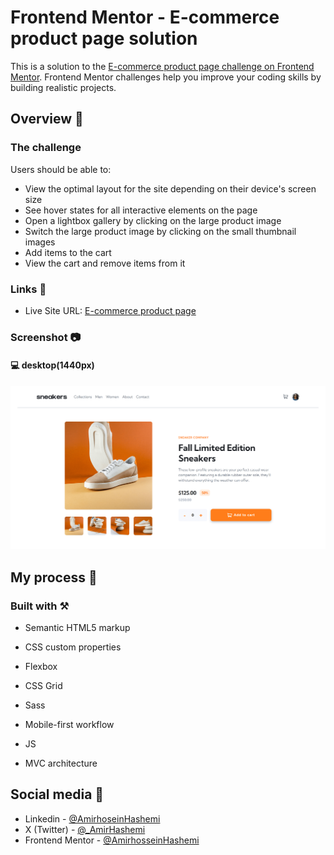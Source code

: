 # Frontend Mentor - E-commerce product page solution

This is a solution to the [E-commerce product page challenge on Frontend Mentor](https://www.frontendmentor.io/challenges/ecommerce-product-page-UPsZ9MJp6). Frontend Mentor challenges help you improve your coding skills by building realistic projects.

## Overview 🧾

### The challenge

Users should be able to:

- View the optimal layout for the site depending on their device's screen size
- See hover states for all interactive elements on the page
- Open a lightbox gallery by clicking on the large product image
- Switch the large product image by clicking on the small thumbnail images
- Add items to the cart
- View the cart and remove items from it

### Links 🔗

- Live Site URL: [E-commerce product page](https://fem-ecommerceproduct.vercel.app/)

### Screenshot 📷

#### 💻 desktop(1440px)

![](./images/screenshot.png)

## My process 🚀

### Built with ⚒

- Semantic HTML5 markup
- CSS custom properties
- Flexbox
- CSS Grid
- Sass
- Mobile-first workflow
- JS

- MVC architecture

## Social media 📱

- Linkedin - [@AmirhoseinHashemi](https://linkedin.com/in/amirhoseinhashemi)
- X (Twitter) - [@\_AmirHashemi](https://twitter.com/_AmirHashemi)
- Frontend Mentor - [@AmirhosseinHashemi](https://www.frontendmentor.io/profile/AmirhosseinHashemi)
